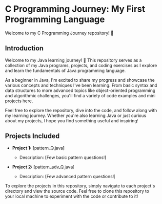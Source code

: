 # C Programming Journey: My First Programming Language

Welcome to my C Programming Journey repository! 🚀

## Introduction

Welcome to my Java learning journey! 🚀 This repository serves as a collection of my Java programs, projects, and coding exercises as I explore and learn the fundamentals of Java programming language.

As a beginner in Java, I'm excited to share my progress and showcase the various concepts and techniques I've been learning. From basic syntax and data structures to more advanced topics like object-oriented programming and algorithmic challenges, you'll find a variety of code examples and mini projects here.

Feel free to explore the repository, dive into the code, and follow along with my learning journey. Whether you're also learning Java or just curious about my projects, I hope you find something useful and inspiring!

## Projects Included

- **Project 1:** [pattern_Q.java]
  - Description: [Few basic pattern questions!]

- **Project 2:** [pattern_adv_Q.java]
  - Description: [Few advanced pattern questions!]

  
To explore the projects in this repository, simply navigate to each project's directory and view the source code. 
Feel free to clone this repository to your local machine to experiment with the code or contribute to it!
